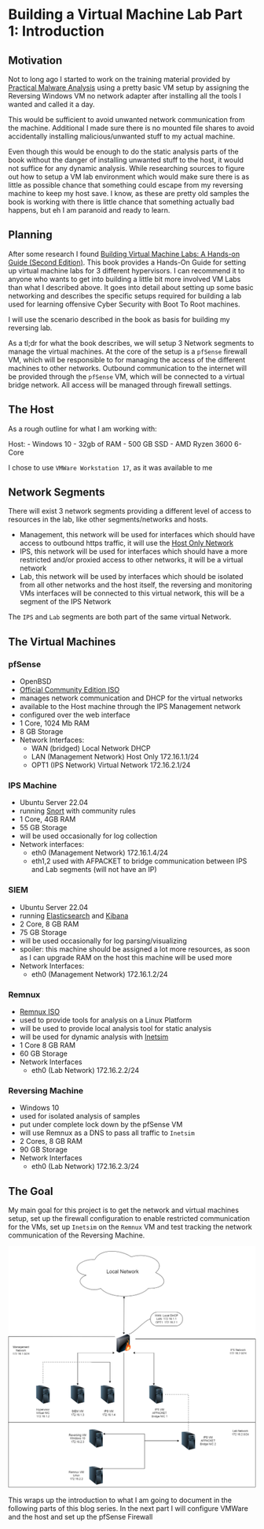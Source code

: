 # Building a Virtual Machine Lab Part 1: Introduction

## Motivation

Not to long ago I started to work on the training material provided by  [Practical Malware Analysis](https://nostarch.com/malware) using a pretty basic VM setup by assigning the Reversing Windows VM no network adapter after installing all the tools I wanted and called it a day.

This would be sufficient to avoid unwanted network communication from the machine. Additional I made sure there is no mounted file shares to avoid accidentally installing malicious/unwanted stuff to my actual machine.

Even though this would be enough to do the static analysis parts of the book without the danger of installing unwanted stuff to the host, it would not suffice for any dynamic analysis. While researching sources to figure out how to setup a VM lab environment which would make sure there is as little as possible chance that something could escape from my reversing machine to keep my host save. I know, as these are pretty old samples the book is working with there is little chance that something actually bad happens, but eh I am paranoid and ready to learn.

## Planning

After some research I found [Building Virtual Machine Labs: A Hands-on Guide (Second Edition)](https://leanpub.com/avatar2).
This book provides a Hands-On Guide for setting up virtual machine labs for 3 different hypervisors. I can recommend it to anyone who wants to get into building a little bit more involved VM Labs than what I described above. It goes into detail about setting up some basic networking and describes the specific setups required for building a lab used for learning offensive Cyber Security with Boot To Root machines.

I will use the scenario described in the book as basis for building my reversing lab.

As a tl;dr for what the book describes, we will setup 3 Network segments to manage the virtual machines. At the core of the setup is a `pfSense` firewall VM, which will be responsible to for managing the access of the different machines to other networks. 
Outbound communication to the internet will be provided through the  `pfSense` VM, which will be connected to a virtual bridge network. All access will be managed through firewall settings.
## The Host

As a rough outline for what I am working with:

Host:
	- Windows 10
	- 32gb of RAM
	- 500 GB SSD
	- AMD Ryzen 3600 6-Core

I chose to use `VMWare Workstation 17`, as it was available to me


## Network Segments

There will exist 3 network segments providing a different level of access to resources in the lab, like other segments/networks and hosts.

- Management, this network will be used for interfaces which should have access to outbound https traffic, it will use the [Host Only Network](https://docs.vmware.com/en/VMware-Workstation-Player-for-Windows/17.0/com.vmware.player.win.using.doc/GUID-93BDF7F1-D2E4-42CE-80EA-4E305337D2FC.html)
- IPS, this network will be used for interfaces which should have a more restricted and/or proxied access to other networks, it will be a virtual network
- Lab, this network will be used by interfaces which should be isolated from all other networks and the host itself, the reversing and monitoring VMs interfaces will be connected to this virtual network, this will be a segment of the IPS Network

The `IPS` and `Lab` segments are both part of the same virtual Network. 


## The Virtual Machines

### pfSense

- OpenBSD
- [Official Community Edition ISO](https://www.pfsense.org/download/)
- manages network communication and DHCP for the virtual networks
- available to the Host machine through the IPS Management network
- configured over the web interface
- 1 Core, 1024 Mb RAM
- 8 GB Storage
- Network Interfaces: 
	- WAN (bridged) Local Network DHCP
	- LAN (Management Network) Host Only 172.16.1.1/24
	- OPT1 (IPS Network) Virtual Network 172.16.2.1/24

### IPS Machine

- Ubuntu Server 22.04
- running [Snort](https://www.snort.org/) with community rules
- 1 Core, 4GB RAM
- 55 GB Storage
- will be used occasionally for log collection
- Network interfaces:
	- eth0 (Management Network) 172.16.1.4/24
	- eth1,2 used with AFPACKET to bridge communication between IPS and Lab segments (will not have an IP)

### SIEM

- Ubuntu Server 22.04
- running [Elasticsearch](https://github.com/elastic/elasticsearch) and [Kibana](https://www.elastic.co/kibana)
- 2 Core, 8 GB RAM
- 75 GB Storage
- will be used occasionally for log parsing/visualizing
- spoiler: this machine should be assigned a lot more resources, as soon as I can upgrade RAM on the host this machine will be used more
- Network Interfaces:
	- eth0 (Management Network) 172.16.1.2/24

### Remnux

- [Remnux ISO](https://remnux.org/)
- used to provide tools for analysis on a Linux Platform
- will be used to provide local analysis tool for static analysis
- will be used for dynamic analysis with [Inetsim](https://www.inetsim.org/)
- 1 Core 8 GB RAM
- 60 GB Storage
- Network Interfaces
	- eth0 (Lab Network) 172.16.2.2/24

### Reversing Machine

- Windows 10
- used for isolated analysis of samples
- put under complete lock down by the pfSense VM
- will use Remnux as a DNS to pass all traffic to `Inetsim`
- 2 Cores, 8 GB RAM
- 90 GB Storage
- Network Interfaces
	- eth0 (Lab Network) 172.16.2.3/24


## The Goal

My main goal for this project is to get the network and virtual machines setup, set up the firewall configuration to enable restricted communication for the VMs, set up `Inetsim` on the `Remnux` VM and test tracking the network communication of the Reversing Machine.


![Network](images/network_vmware_lab.png "Network Plan for the Lab")


This wraps up the introduction to what I am going to document in the following parts of this blog series.
In the next part I will configure VMWare and the host and set up the pfSense Firewall


